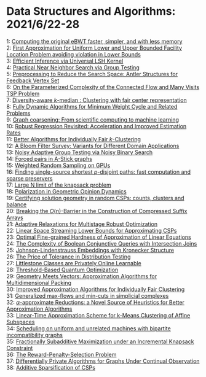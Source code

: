 # Data Structures and Algorithms: 2021/6/22-28  
1: [Computing the original eBWT faster, simpler, and with less memory](https://doi.org/10.48550/arXiv.2106.11191)  
2: [First Approximation for Uniform Lower and Upper Bounded Facility  Location Problem avoiding violation in Lower Bounds](https://doi.org/10.48550/arXiv.2106.11372)  
3: [Efficient Inference via Universal LSH Kernel](https://doi.org/10.48550/arXiv.2106.11426)  
4: [Practical Near Neighbor Search via Group Testing](https://doi.org/10.48550/arXiv.2106.11565)  
5: [Preprocessing to Reduce the Search Space: Antler Structures for Feedback  Vertex Set](https://doi.org/10.48550/arXiv.2106.11675)  
6: [On the Parameterized Complexity of the Connected Flow and Many Visits  TSP Problem](https://doi.org/10.48550/arXiv.2106.11689)  
7: [Diversity-aware $k$-median : Clustering with fair center representation](https://doi.org/10.48550/arXiv.2106.11696)  
8: [Fully Dynamic Algorithms for Minimum Weight Cycle and Related Problems](https://doi.org/10.48550/arXiv.2106.11744)  
9: [Graph coarsening: From scientific computing to machine learning](https://doi.org/10.48550/arXiv.2106.11863)  
10: [Robust Regression Revisited: Acceleration and Improved Estimation Rates](https://doi.org/10.48550/arXiv.2106.11938)  
11: [Better Algorithms for Individually Fair $k$-Clustering](https://doi.org/10.48550/arXiv.2106.12150)  
12: [A Bloom Filter Survey: Variants for Different Domain Applications](https://doi.org/10.48550/arXiv.2106.12189)  
13: [Noisy Adaptive Group Testing via Noisy Binary Search](https://doi.org/10.48550/arXiv.2106.12193)  
14: [Forced pairs in A-Stick graphs](https://doi.org/10.48550/arXiv.2106.12249)  
15: [Weighted Random Sampling on GPUs](https://doi.org/10.48550/arXiv.2106.12270)  
16: [Finding single-source shortest $p$-disjoint paths: fast computation and  sparse preservers](https://doi.org/10.48550/arXiv.2106.12293)  
17: [Large N limit of the knapsack problem](https://doi.org/10.48550/arXiv.2107.14080)  
18: [Polarization in Geometric Opinion Dynamics](https://doi.org/10.48550/arXiv.2106.12459)  
19: [Certifying solution geometry in random CSPs: counts, clusters and  balance](https://doi.org/10.48550/arXiv.2106.12710)  
20: [Breaking the $O(n)$-Barrier in the Construction of Compressed Suffix  Arrays](https://doi.org/10.48550/arXiv.2106.12725)  
21: [Adaptive Relaxations for Multistage Robust Optimization](https://doi.org/10.48550/arXiv.2106.12858)  
22: [Linear Space Streaming Lower Bounds for Approximating CSPs](https://doi.org/10.48550/arXiv.2106.13078)  
23: [Optimal Fine-grained Hardness of Approximation of Linear Equations](https://doi.org/10.48550/arXiv.2106.13210)  
24: [The Complexity of Boolean Conjunctive Queries with Intersection Joins](https://doi.org/10.48550/arXiv.2106.13342)  
25: [Johnson-Lindenstrauss Embeddings with Kronecker Structure](https://doi.org/10.48550/arXiv.2106.13349)  
26: [The Price of Tolerance in Distribution Testing](https://doi.org/10.48550/arXiv.2106.13414)  
27: [Littlestone Classes are Privately Online Learnable](https://doi.org/10.48550/arXiv.2106.13513)  
28: [Threshold-Based Quantum Optimization](https://doi.org/10.48550/arXiv.2106.13860)  
29: [Geometry Meets Vectors: Approximation Algorithms for Multidimensional  Packing](https://doi.org/10.48550/arXiv.2106.13951)  
30: [Improved Approximation Algorithms for Individually Fair Clustering](https://doi.org/10.48550/arXiv.2106.14043)  
31: [Generalized max-flows and min-cuts in simplicial complexes](https://doi.org/10.48550/arXiv.2106.14116)  
32: [$\alpha$-approximate Reductions: a Novel Source of Heuristics for Better  Approximation Algorithms](https://doi.org/10.48550/arXiv.2106.14169)  
33: [Linear-Time Approximation Scheme for k-Means Clustering of Affine  Subspaces](https://doi.org/10.48550/arXiv.2106.14176)  
34: [Scheduling on uniform and unrelated machines with bipartite  incompatibility graphs](https://doi.org/10.48550/arXiv.2106.14354)  
35: [Fractionally Subadditive Maximization under an Incremental Knapsack  Constraint](https://doi.org/10.48550/arXiv.2106.14454)  
36: [The Reward-Penalty-Selection Problem](https://doi.org/10.48550/arXiv.2106.14601)  
37: [Differentially Private Algorithms for Graphs Under Continual Observation](https://doi.org/10.48550/arXiv.2106.14756)  
38: [Additive Sparsification of CSPs](https://doi.org/10.48550/arXiv.2106.14757)  